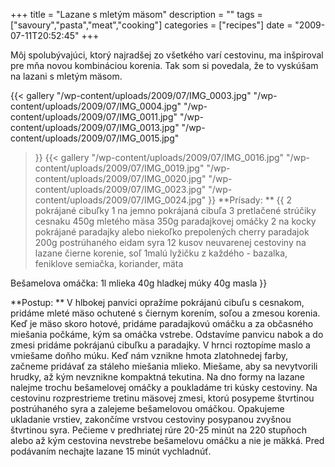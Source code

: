 +++
title = "Lazane s mletým mäsom"
description = ""
tags = ["savoury","pasta","meat","cooking"]
categories = ["recipes"]
date = "2009-07-11T20:52:45"
+++

Môj spolubývajúci, ktorý najradšej zo všetkého varí cestovinu, ma inšpiroval pre mňa novou
kombináciou korenia. Tak som si povedala, že to vyskúšam na lazani s mletým mäsom.

{{< gallery
    "/wp-content/uploads/2009/07/IMG_0003.jpg"
    "/wp-content/uploads/2009/07/IMG_0004.jpg"
    "/wp-content/uploads/2009/07/IMG_0011.jpg"
    "/wp-content/uploads/2009/07/IMG_0013.jpg"
    "/wp-content/uploads/2009/07/IMG_0015.jpg"
>}}
<a href="http://www.ajka-andrej.com/wp-content/uploads/2009/07/IMG_0015.jpg"></a>{{< gallery
    "/wp-content/uploads/2009/07/IMG_0016.jpg"
    "/wp-content/uploads/2009/07/IMG_0019.jpg"
    "/wp-content/uploads/2009/07/IMG_0020.jpg"
    "/wp-content/uploads/2009/07/IMG_0023.jpg"
    "/wp-content/uploads/2009/07/IMG_0024.jpg"
>}}
**Prísady: **
{{ 2 pokrájané cibuľky
1 na jemno pokrájaná cibuľa
3 pretlačené strúčiky cesnaku
450g mletého mäsa
350g paradajkovej omáčky
2 na kocky pokrájané paradajky alebo niekoľko prepolených cherry paradajok
200g postrúhaného eidam syra
12 kusov neuvarenej cestoviny na lazane
čierne korenie, soľ
1malú lyžičku z každého - bazalka, feniklove semiačka, koriander, mäta
 
Bešamelova omáčka:
1l mlieka
40g hladkej múky
40g masla }}

**Postup: **
V hlbokej panvici opražíme pokrájanú cibuľu s cesnakom, pridáme mleté mäso ochutené s čiernym
korením, soľou a zmesou korenia. Keď je mäso skoro hotové, pridáme paradajkovú omáčku a za
občasného miešania počkáme, kým sa omáčka vstrebe. Odstavíme panvicu nabok a do zmesi pridáme
pokrájanú cibuľku a paradajky. V hrnci roztopíme maslo a vmiešame doňho múku. Keď nám vznikne hmota
zlatohnedej farby, začneme pridávať za stáleho miešania mlieko. Miešame, aby sa nevytvorili hrudky,
až kým nevznikne kompaktná tekutina. Na dno formy na lazane nalejme trochu bešamelovej omáčky a
poukladáme tri kúsky cestoviny. Na cestovinu rozprestrieme tretinu mäsovej zmesi, ktorú posypeme
štvrtinou postrúhaného syra a zalejeme bešamelovou omáčkou. Opakujeme ukladanie vrstiev, zakončíme
vrstvou cestoviny posypanou zvyšnou štvrtinou syra. Pečieme v predhriatej rúre 20-25 minút na 220
stupňoch alebo až kým cestovina nevstrebe bešamelovu omáčku a nie je mäkká. Pred podávaním nechajte
lazane 15 minút vychladnúť.

